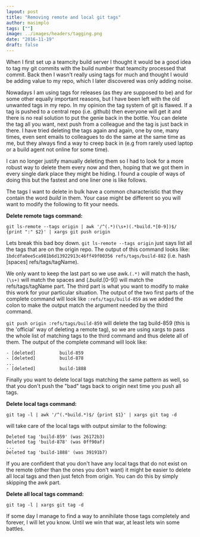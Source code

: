 ```yaml
---
layout: post
title: "Removing remote and local git tags"
author: masimplo
tags: [""]
image: ../images/headers/tagging.png
date: "2016-11-19"
draft: false
---
```


When I first set up a teamcity build server I thought it would be a good idea to tag my git commits with the build number that teamcity processed that commit. Back then I wasn't really using tags for much and thought I would be adding value to my repo, which I later discovered was only adding noise.

Nowadays I am using tags for releases (as they are supposed to be) and for some other equally important reasons, but I have been left with the old unwanted tags in my repo. In my opinion the tag system of git is flawed. If a tag is pushed to a central repo (i.e. github) then everyone will get it and there is no real solution to put the genie back in the bottle. You can delete the tag all you want, next push from a colleague and the tag is just back in there. I have tried deleting the tags again and again, one by one, many times, even sent emails to colleagues to do the same at the same time as me, but they always find a way to creep back in (e.g from rarely used laptop or a build agent not online for some time).

I can no longer justify manually deleting them so I had to look for a more robust way to delete them every now and then, hoping that we got them in every single dark place they might be hiding. I found a couple of ways of doing this but the fastest and one liner one is like follows.

The tags I want to delete in bulk have a common characteristic that they contain the word _build_ in them. Your case might be different so you will want to modify the following to fit your needs.

**Delete remote tags command:**

    git ls-remote --tags origin | awk '/^(.*)(\s+)(.*build.*[0-9])$/ {print ":" $2}' | xargs git push origin

Lets break this bad boy down.
`git ls-remote --tags origin` just says list all the tags that are on the origin repo. The output of this command looks like:
`1bdcdfa0ee5ca981b6d13922913c46ff49f00356 refs/tags/build-882` (i.e. hash [spaces] refs/tags/tagName).

We only want to keep the last part so we use awk.`(.*)` will match the hash, `(\s+)` will match the spaces and (._build._[0-9]) will match the refs/tags/tagName part. The third part is what you want to modify to make this work for your particular situation. The output of the two first parts of the complete command will look like `:refs/tags/build-859` as we added the colon to make the output match the argument needed by the third command.

`git push origin :refs/tags/build-859` will delete the tag build-859 (this is the 'official' way of deleting a remote tag), so we are using xargs to pass the whole list of matching tags to the third command and thus delete all of them. The output of the complete command will look like:

    - [deleted]         build-859
    - [deleted]         build-878
    ...
    - [deleted]         build-1888

Finally you want to delete local tags matching the same pattern as well, so that you don't push the "bad" tags back to origin next time you push all tags.

**Delete local tags command:**

    git tag -l | awk '/^(.*build.*)$/ {print $1}' | xargs git tag -d

will take care of the local tags with output similar to the following:

    Deleted tag 'build-859' (was 26172b3)
    Deleted tag 'build-878' (was 0ff90af)
    ...
    Deleted tag 'build-1888' (was 39191b7)

If you are confident that you don't have any local tags that do not exist on the remote (other than the ones you don't want) it might be easier to delete all local tags and then just fetch from origin. You can do this by simply skipping the awk part.

**Delete all local tags command:**

    git tag -l | xargs git tag -d

If some day I manage to find a way to annihilate those tags completely and forever, I will let you know. Until we win that war, at least lets win some battles.